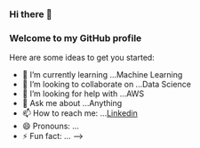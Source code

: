 ### Hi there 👋
### Welcome to my GitHub profile 



Here are some ideas to get you started:

<!-- - 🔭 I’m currently working on ... -->
- 🌱 I’m currently learning ...Machine Learning 
- 👯 I’m looking to collaborate on ...Data Science
- 🤔 I’m looking for help with ...AWS
- 💬 Ask me about ...Anything 
- 📫 How to reach me: ...[Linkedin](https://www.linkedin.com/in/vishesh6393)
- 😄 Pronouns: ...
- ⚡ Fun fact: ...
-->
